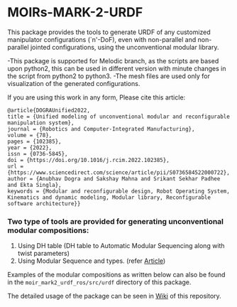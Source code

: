 # MOIRs-MARK-2-URDF
This package provides the tools to generate URDF of any customized manipulator configurations (`n'-DoF), even with non-parallel and non-parallel jointed configurations, using the unconventional modular library. 

-This package is supported for Melodic branch, as the scripts are based upon python2, this can be used in different version with minute changes in the script from python2 to python3.
-The mesh files are used only for visualization of the generated configurations. 

If you are using this work in any form, Please cite this article:

```
@article{DOGRAUnified2022,
title = {Unified modeling of unconventional modular and reconfigurable manipulation system},
journal = {Robotics and Computer-Integrated Manufacturing},
volume = {78},
pages = {102385},
year = {2022},
issn = {0736-5845},
doi = {https://doi.org/10.1016/j.rcim.2022.102385},
url = {https://www.sciencedirect.com/science/article/pii/S0736584522000722},
author = {Anubhav Dogra and Sakshay Mahna and Srikant Sekhar Padhee and Ekta Singla},
keywords = {Modular and reconfigurable design, Robot Operating System, Kinematics and dynamic modeling, Modular library, Reconfigurable software architecture}}
```

### Two type of tools are provided for generating unconventional modular compositions:
1. Using DH table (DH table to Automatic Modular Sequencing along with twist parameters)
2. Using Modular Sequence and types. (refer [Article](https://doi.org/10.1016/j.rcim.2022.102385))

Examples of the modular compositions as written below can also be found in the `moir_mark2_urdf_ros/src/urdf` directory of this package.

The detailed usage of the package can be seen in [Wiki](https://github.com/anubhav-dogra/MOIRs-MARK-2-URDF/wiki) of this repository. 
